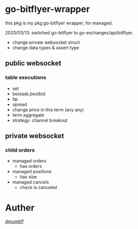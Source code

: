 # go-bitflyer-wrapper  
this pkg is my pkg:go-bitflyer wrapper, for managed.    


2020/03/13: switched go-bitflyer to go-exchanges/api/bitflyer.  
- change private websocket struct  
- change data types & assert type    

## public websocket
### table executions
- set  
- bestask,bestbid  
- ltp  
- spread  
- change price in this term (any any)  
- term aggregate  
- strategy: channel breakout  

## private websocket
### child orders
- managed orders  
    - has orders  
- managed positions  
    - has size  
- managed cancels  
    - check is canceled  

# Auther
[@numbP](https://twitter.com/_numbp)